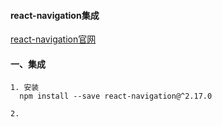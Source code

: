 
#### react-navigation集成
[react-navigation官网](https://reactnavigation.org/docs/en/getting-started.html)

#### 一、集成
    
    1. 安装
      npm install --save react-navigation@^2.17.0
    
    2. 
